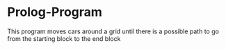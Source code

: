# Prolog-Program
This program moves cars around a grid until there is a possible path to go from the starting block to the end block
